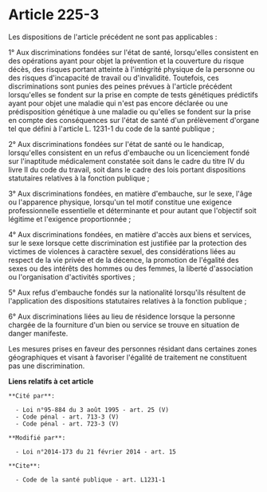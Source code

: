 # Article 225-3

Les dispositions de l'article précédent ne sont pas applicables : 

1° Aux discriminations fondées sur l'état de santé, lorsqu'elles consistent en des opérations ayant pour objet la prévention
et la couverture du risque décès, des risques portant atteinte à l'intégrité physique de la personne ou des risques
d'incapacité de travail ou d'invalidité. Toutefois, ces discriminations sont punies des peines prévues à l'article précédent
lorsqu'elles se fondent sur la prise en compte de tests génétiques prédictifs ayant pour objet une maladie qui n'est pas
encore déclarée ou une prédisposition génétique à une maladie ou qu'elles se fondent sur la prise en compte des conséquences
sur l'état de santé d'un prélèvement d'organe tel que défini à l'article L. 1231-1 du code de la santé publique ; 

2° Aux discriminations fondées sur l'état de santé ou le handicap, lorsqu'elles consistent en un refus d'embauche ou un
licenciement fondé sur l'inaptitude médicalement constatée soit dans le cadre du titre IV du livre II du code du travail,
soit dans le cadre des lois portant dispositions statutaires relatives à la fonction publique ; 

3° Aux discriminations fondées, en matière d'embauche, sur le sexe, l'âge ou l'apparence physique, lorsqu'un tel motif
constitue une exigence professionnelle essentielle et déterminante et pour autant que l'objectif soit légitime et l'exigence
proportionnée ; 

4° Aux discriminations fondées, en matière d'accès aux biens et services, sur le sexe lorsque cette discrimination est
justifiée par la protection des victimes de violences à caractère sexuel, des considérations liées au respect de la vie
privée et de la décence, la promotion de l'égalité des sexes ou des intérêts des hommes ou des femmes, la liberté
d'association ou l'organisation d'activités sportives ; 

5° Aux refus d'embauche fondés sur la nationalité lorsqu'ils résultent de l'application des dispositions statutaires
relatives à la fonction publique ;

6° Aux discriminations liées au lieu de résidence lorsque la personne chargée de la fourniture d'un bien ou service se trouve
en situation de danger manifeste.

Les mesures prises en faveur des personnes résidant dans certaines zones géographiques et visant à favoriser l'égalité de
traitement ne constituent pas une discrimination.

**Liens relatifs à cet article**

	**Cité par**:

	  - Loi n°95-884 du 3 août 1995 - art. 25 (V)
	  - Code pénal - art. 713-3 (V)
	  - Code pénal - art. 723-3 (V)

	**Modifié par**:

	  - Loi n°2014-173 du 21 février 2014 - art. 15

	**Cite**:

	  - Code de la santé publique - art. L1231-1
